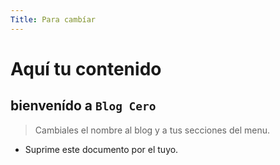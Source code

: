 ```yaml
---
Title: Para cambíar
---
```


# Aquí tu contenido

## bienvenído a `Blog Cero`

> Cambiales el nombre al blog y a tus secciones del menu.

- Suprime este documento por el tuyo.